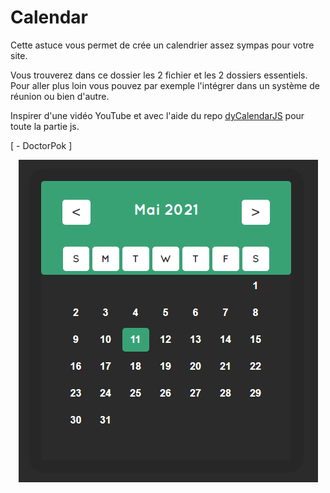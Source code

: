 # Calendar

Cette astuce vous permet de crée un calendrier assez sympas pour votre site.

Vous trouverez dans ce dossier les 2 fichier et les 2 dossiers essentiels. Pour aller plus loin vous pouvez par exemple l'intégrer dans un système de réunion ou bien d'autre.

Inspirer d'une vidéo YouTube et avec l'aide du repo [dyCalendarJS](https://github.com/yusufshakeel/dyCalendarJS) pour toute la partie js.

[ - DoctorPok ]

<div align="center">
  <img src="https://github.com/DoctorPok42/Astuces-Web/blob/main/V1/IMG/Calendar.PNG">
</div>
